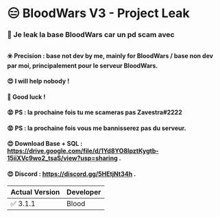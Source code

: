 
# 😑 BloodWars V3 - Project Leak
### 🔎 Je leak la base BloodWars car un pd scam avec
## 
#### ☣️ Precision : base not dev by me, mainly for BloodWars / base non dev par moi, principalement pour le serveur BloodWars. 
#### 😍 I will help nobody !
#### 🙋 Good luck !
#### 😡  PS : la prochaine fois tu me scameras pas **Zavestra#2222**
#### 😡  PS : la prochaine fois vous me bannisserez pas du serveur.

#### 😍 Download Base + SQL : https://drive.google.com/file/d/1Yd8YO8IpztKygtb-15iiXVc9wo2_tsaS/view?usp=sharing .
#### 😍 Discord : https://discord.gg/5HEtjNt34h .

| Actual Version | Developer |
| ------- | ------------------ |
| ✅ 3.1.1 | Blood |
